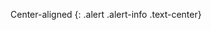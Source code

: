 <!--
Thank you for using my markdown layout template
please dont forget to mention me in your sources, thank you! 😄

-->

Center-aligned
{: .alert .alert-info .text-center}